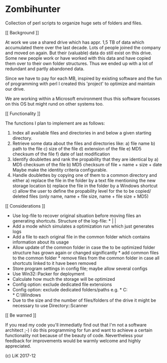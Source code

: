 # Zombihunter
Collection of perl scripts to organize huge sets of folders and files.

[[ Background ]]

At work we use a shared drive which has appr. 1,5 TB of data which accumulated there over the last decade.
Lots of people joined the company and moved on again.
But their (valuable) data do still exist on this drive.
Some new people work or have worked with this data and have copied them over to their own folder structures.
Thus we ended up with a lot of redundant and partly abandoned data.

Since we have to pay for each MB, inspired by existing software and the fun of programming with perl I created this 'project' to optimize and maintain our drive.

We are working within a Microsoft environment thus this software focusses on this OS but might rund on other systems too.

[[ Functionality ]]

The functions I plan to implement are as follows:
1)  Index all available files and directories in and below a given starting directory.
2)  Retrieve some data about the files and directories like:
        a)  file name
        b)  path to the file
        c)  size of the file
        d)  extension of the file
        e)  MD5 checksum of the file
        f)  date of last modification
3)  Identify doublettes and rank the propability that they are identical by
        a)  MD5 checksum of the file
        b)  MD5 checksum of file + name + size + date
    Maybe make the identity criteria configurable.
4)  Handle doublettes by copying one of them to a common directory and either
        a)  replace the file in the folder by a text file mentioning the new
            storage location
        b)  replace the file in the folder by a Windows shortcut
        c)  allow the user to define the propability level for the to be copied/
            deleted files (only name, name + file size, name + file size + MD5)

[[ Considerations ]]

*   Use log-file to recover original situation before moving files an generating
    shortcuts. Structure of the log-file:
        *   <path and name source file>|
            <path and name of file in common folder>|
            <path and name of shortcut>
*   Add a mode which simulates a optimization run which just generates logs
*   Add a file to each original file in the common folder which contains
    information about its usage
*   Allow update of the common folder in case the to be optimized folder
    structure has grown again or changed significantly
        *   add common files to the common folder
        *   remove files from the common folder in case all shortcuts linked to
            it have been removed
*   Store program settings in config file; maybe allow several configs
*   Use Win32::Packer for deployment
*   Calculate how much the storage will be optimized
*   Config option: exclude dedicated file extensions
*   Config option: exclude dedicated folders/paths e.g.
        *   C:\
        *   C:\Windows
*   Due to the size and the number of files/folders of the drive it might be
    necessary to use Directory::Scanner

[[ Be warned ]]

If you read my code you'll immediatly find out that I'm not a software architect ;-)
I do this programming for fun and want to achieve a certain functionality not because of the beauty of code.
Nevertheless your feedback for improvements would be warmly welcome and highly appreciated.

(c) LiK 2017-12
